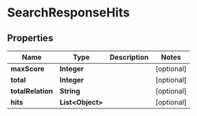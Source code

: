 

# SearchResponseHits


## Properties

| Name | Type | Description | Notes |
|------------ | ------------- | ------------- | -------------|
|**maxScore** | **Integer** |  |  [optional] |
|**total** | **Integer** |  |  [optional] |
|**totalRelation** | **String** |  |  [optional] |
|**hits** | **List&lt;Object&gt;** |  |  [optional] |



